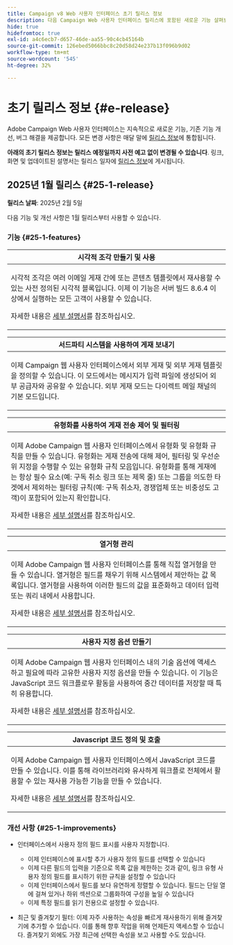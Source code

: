 ```yaml
---
title: Campaign v8 Web 사용자 인터페이스 초기 릴리스 정보
description: 다음 Campaign Web 사용자 인터페이스 릴리스에 포함된 새로운 기능 살펴보기
hide: true
hidefromtoc: true
exl-id: a4c6ecb7-d657-46de-aa55-90c4cb45164b
source-git-commit: 126ebed5066bbc8c20d58d24e237b13f096b9d02
workflow-type: tm+mt
source-wordcount: '545'
ht-degree: 32%

---
```


# 초기 릴리스 정보 {#e-release}

Adobe Campaign Web 사용자 인터페이스는 지속적으로 새로운 기능, 기존 기능 개선, 버그 해결을 제공합니다. 모든 변경 사항은 매달 말에 [릴리스 정보](release-notes.md)에 통합됩니다.

**아래의 초기 릴리스 정보는 릴리스 예정일까지 사전 예고 없이 변경될 수 있습니다**. 링크, 화면 및 업데이트된 설명서는 릴리스 일자에 [릴리스 정보](release-notes.md)에 게시됩니다.

## 2025년 1월 릴리스 {#25-1-release}

**릴리스 날짜**: 2025년 2월 5일

다음 기능 및 개선 사항은 1월 릴리스부터 사용할 수 있습니다.

### 기능 {#25-1-features}


<table>
<thead>
<tr>
<th><strong>시각적 조각 만들기 및 사용</strong><br/></th>
</tr>
</thead>
<tbody>
<tr>
<td>
<p>시각적 조각은 여러 이메일 게재 간에 또는 콘텐츠 템플릿에서 재사용할 수 있는 사전 정의된 시각적 블록입니다. 이제 이 기능은 서버 빌드 8.6.4 이상에서 실행하는 모든 고객이 사용할 수 있습니다.</p>
<p>자세한 내용은 <a href="../content/use-visual-fragments.md">세부 설명서</a>를 참조하십시오.</p>
</td>
</tr>
</tbody>
</table>

<table>
<thead>
<tr>
<th><strong>서드파티 시스템을 사용하여 게재 보내기</strong><br/></th>
</tr>
</thead>
<tbody>
<tr>
<td>
<p>이제 Campaign 웹 사용자 인터페이스에서 외부 게재 및 외부 게재 템플릿을 정의할 수 있습니다. 이 모드에서는 메시지가 입력 파일에 생성되어 외부 공급자와 공유할 수 있습니다. 외부 게재 모드는 다이렉트 메일 채널의 기본 모드입니다.</p>
</td>
</tr>
</tbody>
</table>

<table>
<thead>
<tr>
<th><strong>유형화를 사용하여 게재 전송 제어 및 필터링</strong><br/></th>
</tr>
</thead>
<tbody>
<tr>
<td>
<p>이제 Adobe Campaign 웹 사용자 인터페이스에서 유형화 및 유형화 규칙을 만들 수 있습니다. 유형화는 게재 전송에 대해 제어, 필터링 및 우선순위 지정을 수행할 수 있는 유형화 규칙 모음입니다. 유형화를 통해 게재에는 항상 필수 요소(예: 구독 취소 링크 또는 제목 줄) 또는 그룹을 의도한 타겟에서 제외하는 필터링 규칙(예: 구독 취소자, 경쟁업체 또는 비충성도 고객)이 포함되어 있는지 확인합니다.</p>
<p>자세한 내용은 <a href="../administration/external-account.md">세부 설명서</a>를 참조하십시오.</p>
</td>
</tr>
</tbody>
</table>

<table>
<thead>
<tr>
<th><strong>열거형 관리</strong><br/></th>
</tr>
</thead>
<tbody>
<tr>
<td>
<p>이제 Adobe Campaign 웹 사용자 인터페이스를 통해 직접 열거형을 만들 수 있습니다. 열거형은 필드를 채우기 위해 시스템에서 제안하는 값 목록입니다. 열거형을 사용하여 이러한 필드의 값을 표준화하고 데이터 입력 또는 쿼리 내에서 사용합니다.</p>
<p>자세한 내용은 <a href="../administration/external-account.md">세부 설명서</a>를 참조하십시오.</p>
</td>
</tr>
</tbody>
</table>

<table>
<thead>
<tr>
<th><strong>사용자 지정 옵션 만들기</strong><br/></th>
</tr>
</thead>
<tbody>
<tr>
<td>
<p>이제 Adobe Campaign 웹 사용자 인터페이스 내의 기술 옵션에 액세스하고 필요에 따라 고유한 사용자 지정 옵션을 만들 수 있습니다. 이 기능은 JavaScript 코드 워크플로우 활동을 사용하여 중간 데이터를 저장할 때 특히 유용합니다.</p>
<p>자세한 내용은 <a href="../administration/external-account.md">세부 설명서</a>를 참조하십시오.</p>
</td>
</tr>
</tbody>
</table>


<table>
<thead>
<tr>
<th><strong>Javascript 코드 정의 및 호출</strong><br/></th>
</tr>
</thead>
<tbody>
<tr>
<td>
<p>이제 Adobe Campaign 웹 사용자 인터페이스에서 JavaScript 코드를 만들 수 있습니다. 이를 통해 라이브러리와 유사하게 워크플로 전체에서 활용할 수 있는 재사용 가능한 기능을 만들 수 있습니다.</p>
<p>자세한 내용은 <a href="../administration/external-account.md">세부 설명서</a>를 참조하십시오.</p>
</td>
</tr>
</tbody>
</table>

### 개선 사항 {#25-1-improvements}

* 인터페이스에서 사용자 정의 필드 표시를 사용자 지정합니다.

   * 이제 인터페이스에 표시할 추가 사용자 정의 필드를 선택할 수 있습니다
   * 이제 다른 필드의 입력을 기준으로 목록 값을 제한하는 것과 같이, 링크 유형 사용자 정의 필드를 표시하기 위한 규칙을 설정할 수 있습니다
   * 이제 인터페이스에서 필드를 보다 유연하게 정렬할 수 있습니다. 필드는 단일 열에 걸쳐 있거나 하위 섹션으로 그룹화하여 구성을 높일 수 있습니다
   * 이제 특정 필드를 읽기 전용으로 설정할 수 있습니다.

* 최근 및 즐겨찾기 필터: 이제 자주 사용하는 속성을 빠르게 재사용하기 위해 즐겨찾기에 추가할 수 있습니다. 이를 통해 향후 작업을 위해 언제든지 액세스할 수 있습니다. 즐겨찾기 외에도 가장 최근에 선택한 속성을 보고 사용할 수도 있습니다.


